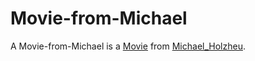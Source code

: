 # Movie-from-Michael

A Movie-from-Michael is a [Movie](200300000.md) from [Michael_Holzheu](0.md).
